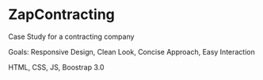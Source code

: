 # ZapContracting
Case Study for a contracting company

Goals: Responsive Design, Clean Look, Concise Approach, Easy Interaction

HTML, CSS, JS, Boostrap 3.0
